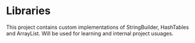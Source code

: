 # Libraries

This project contains custom implementations of StringBuilder, HashTables and ArrayList.
Will be used for learning and internal project usuages.
